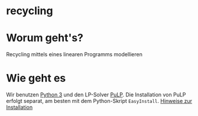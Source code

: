 # recycling

# Worum geht's?
Recycling mittels eines linearen Programms modellieren

# Wie geht es 
Wir benutzen [Python 3](https://www.python.org/downloads/) und den LP-Solver [PuLP](https://pythonhosted.org/PuLP/). Die Installation von PuLP erfolgt separat, am besten mit dem Python-Skript `EasyInstall`. [Hinweise zur Installation](https://pythonhosted.org/PuLP/main/installing_pulp_at_home.html#installation)
